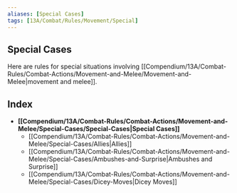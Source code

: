 ```yaml
---
aliases: [Special Cases]
tags: [13A/Combat/Rules/Movement/Special]
---
```


## Special Cases

Here are rules for special situations involving [[Compendium/13A/Combat-Rules/Combat-Actions/Movement-and-Melee/Movement-and-Melee|movement and melee]].

## Index

- **[[Compendium/13A/Combat-Rules/Combat-Actions/Movement-and-Melee/Special-Cases/Special-Cases|Special Cases]]**
	- [[Compendium/13A/Combat-Rules/Combat-Actions/Movement-and-Melee/Special-Cases/Allies|Allies]]
	- [[Compendium/13A/Combat-Rules/Combat-Actions/Movement-and-Melee/Special-Cases/Ambushes-and-Surprise|Ambushes and Surprise]]
	- [[Compendium/13A/Combat-Rules/Combat-Actions/Movement-and-Melee/Special-Cases/Dicey-Moves|Dicey Moves]]

